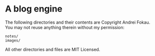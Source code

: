 # A blog engine

The following directories and their contents are Copyright Andrei Fokau. You may not reuse anything therein without my permission:

    notes/
    images/

All other directories and files are MIT Licensed.
